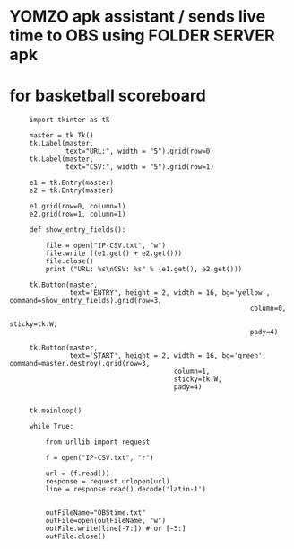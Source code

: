 # YOMZO apk assistant / sends live time to OBS using FOLDER SERVER apk
# for basketball scoreboard

         import tkinter as tk

         master = tk.Tk()
         tk.Label(master, 
                  text="URL:", width = "5").grid(row=0)
         tk.Label(master, 
                  text="CSV:", width = "5").grid(row=1)

         e1 = tk.Entry(master)
         e2 = tk.Entry(master)

         e1.grid(row=0, column=1)
         e2.grid(row=1, column=1)

         def show_entry_fields():

             file = open("IP-CSV.txt", "w")
             file.write ((e1.get() + e2.get()))
             file.close()
             print ("URL: %s\nCSV: %s" % (e1.get(), e2.get()))

         tk.Button(master, 
                   text='ENTRY', height = 2, width = 16, bg='yellow', command=show_entry_fields).grid(row=3, 
                                                                column=0, 
                                                                sticky=tk.W, 
                                                                pady=4)

         tk.Button(master, 
                   text='START', height = 2, width = 16, bg='green', command=master.destroy).grid(row=3, 
                                             column=1, 
                                             sticky=tk.W, 
                                             pady=4)


         tk.mainloop()

         while True:

             from urllib import request

             f = open("IP-CSV.txt", "r")

             url = (f.read())
             response = request.urlopen(url)
             line = response.read().decode('latin-1')


             outFileName="OBStime.txt"
             outFile=open(outFileName, "w")
             outFile.write(line[-7:]) # or [-5:]
             outFile.close()
